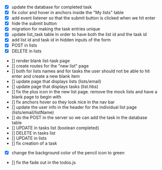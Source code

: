 * [X] update the database for completed task
* [X] fix color and hover in anchors inside the "My lists" table
* [X] add event listener so that the submit button is clicked when we hit enter
* [X] hide the submit button
* [X] migration for making the task entries unique
* [X] update list_task table in order to have both the list id and the task id
* [X] add list id and task id in hidden inputs of the form
* [X] POST in lists
* [X] DELETE in lists
* [] render blank list-task page
* [] create routes for the "new list" page
* [] both for lists names and for tasks the user should not be able to hit enter and create a new blank item
* [] update page that displays lists (lists/email)
* [] update page that displays tasks (list.hbs)
* [] fix the plus icon in the new list page. remove the mock lists and have a blank page to begin with
* [] fix anchors hover so they look nice in the nav bar
* [] update the user info in the header for the individual list page (lists/email/listName)
* [] do the POST in the server so we can add the task in the database table
* [] UPDATE in tasks list (boolean completed)
* [] DELETE in tasks list
* [] UPDATE in lists
* [] fix creation of a task
* [X] change the background color of the pencil icon to green
* [] fix the fade out in the todos.js
